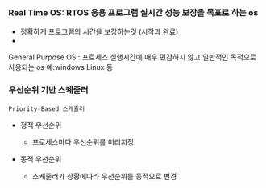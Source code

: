 
### Real Time OS:  RTOS 응용 프로그램 실시간 성능 보장을 목표로 하는 os
- 정확하게 프로그램의 시간을 보장하는것 (시작과 완료)
- 
General Purpose OS : 프로세스 실행시간에 매우 민감하지 않고 일반적인 목적으로 사용되는 os 
    예:windows Linux 등 
    
    
### 우선순위 기반 스켸줄러 
    
    Priority-Based 스케쥴러 
   
   - 정적 우선순위 
     - 프로세스마다 우선순위를 미리지정 
   
   - 동적 우선순위
     - 스케줄러가 상황에따라 우선순위를 동적으로 변경 


